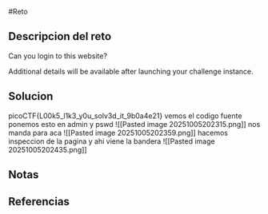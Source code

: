 #Reto 
## Descripcion del reto
Can you login to this website?

Additional details will be available after launching your challenge instance.
## Solucion
picoCTF{L00k5_l1k3_y0u_solv3d_it_9b0a4e21}
vemos el codigo fuente
ponemos esto en admin y pswd
![[Pasted image 20251005202315.png]]
nos manda para aca
![[Pasted image 20251005202359.png]]
hacemos inspeccion de la pagina y ahi viene la bandera
![[Pasted image 20251005202435.png]]

## Notas

## Referencias